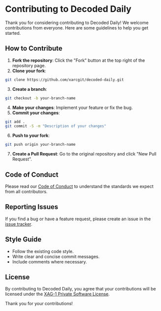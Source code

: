 # Contributing to Decoded Daily

Thank you for considering contributing to Decoded Daily! We welcome contributions from everyone. Here are some guidelines to help you get started.

## How to Contribute

1. **Fork the repository**: Click the "Fork" button at the top right of the repository page.
2. **Clone your fork**:

```bash
git clone https://github.com/xarcgit/decoded-daily.git
```

3. **Create a branch**:

```bash
git checkout -b your-branch-name
```

4. **Make your changes**: Implement your feature or fix the bug.
5. **Commit your changes**:

```bash
git add .
git commit -S -m "Description of your changes"
```

6. **Push to your fork**:

```bash
git push origin your-branch-name
```

7. **Create a Pull Request**: Go to the original repository and click "New Pull Request".

## Code of Conduct

Please read our [Code of Conduct](CODE_OF_CONDUCT.md) to understand the standards we expect from all contributors.

## Reporting Issues

If you find a bug or have a feature request, please create an issue in the [issue tracker](https://github.com/xarcgit/decoded-daily/issues).

## Style Guide

- Follow the existing code style.
- Write clear and concise commit messages.
- Include comments where necessary.

## License

By contributing to Decoded Daily, you agree that your contributions will be licensed under the [XAG-1 Private Software License](LICENSE).

Thank you for your contributions!
